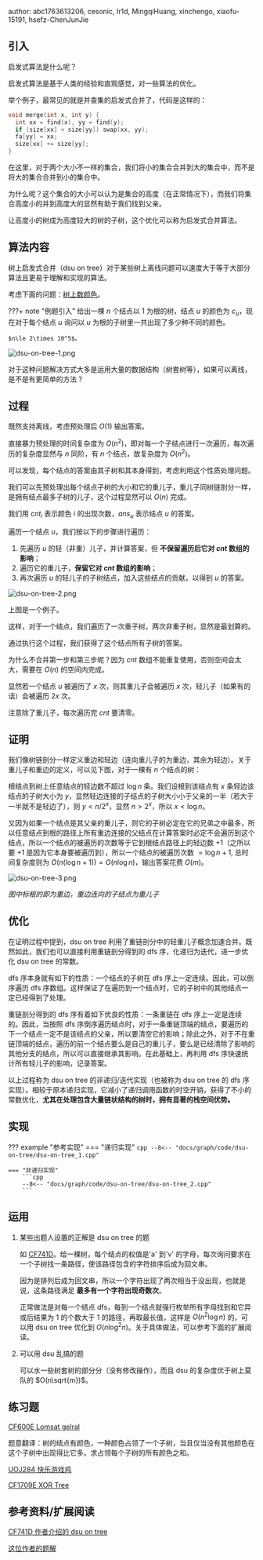 author: abc1763613206, cesonic, Ir1d, MingqiHuang, xinchengo, xiaofu-15191, hsefz-ChenJunJie

## 引入

启发式算法是什么呢？

启发式算法是基于人类的经验和直观感觉，对一些算法的优化。

举个例子，最常见的就是并查集的启发式合并了，代码是这样的：

```cpp
void merge(int x, int y) {
  int xx = find(x), yy = find(y);
  if (size[xx] < size[yy]) swap(xx, yy);
  fa[yy] = xx;
  size[xx] += size[yy];
}
```

在这里，对于两个大小不一样的集合，我们将小的集合合并到大的集合中，而不是将大的集合合并到小的集合中。

为什么呢？这个集合的大小可以认为是集合的高度（在正常情况下），而我们将集合高度小的并到高度大的显然有助于我们找到父亲。

让高度小的树成为高度较大的树的子树，这个优化可以称为启发式合并算法。

## 算法内容

树上启发式合并（dsu on tree）对于某些树上离线问题可以速度大于等于大部分算法且更易于理解和实现的算法。

考虑下面的问题：[树上数颜色](https://www.luogu.com.cn/problem/U41492)。

???+ note "例题引入"
    给出一棵 $n$ 个结点以 $1$ 为根的树，结点 $u$ 的颜色为 $c_u$，现在对于每个结点 $u$ 询问以 $u$ 为根的子树里一共出现了多少种不同的颜色。
    
    $n\le 2\times 10^5$。

![dsu-on-tree-1.png](./images/dsu-on-tree-1.svg)

对于这种问题解决方式大多是运用大量的数据结构（树套树等），如果可以离线，是不是有更简单的方法？

## 过程

既然支持离线，考虑预处理后 $O(1)$ 输出答案。

直接暴力预处理的时间复杂度为 $O(n^2)$，即对每一个子结点进行一次遍历，每次遍历的复杂度显然与 $n$ 同阶，有 $n$ 个结点，故复杂度为 $O(n^2)$。

可以发现，每个结点的答案由其子树和其本身得到，考虑利用这个性质处理问题。

我们可以先预处理出每个结点子树的大小和它的重儿子，重儿子同树链剖分一样，是拥有结点最多子树的儿子，这个过程显然可以 $O(n)$ 完成。

我们用 $cnt_i$ 表示颜色 $i$ 的出现次数，$ans_u$ 表示结点 $u$ 的答案。

遍历一个结点 $u$，我们按以下的步骤进行遍历：

1.  先遍历 $u$ 的轻（非重）儿子，并计算答案，但 **不保留遍历后它对 $cnt$ 数组的影响**；
2.  遍历它的重儿子，**保留它对 $cnt$ 数组的影响**；
3.  再次遍历 $u$ 的轻儿子的子树结点，加入这些结点的贡献，以得到 $u$ 的答案。

![dsu-on-tree-2.png](./images/dsu-on-tree-2.svg)

上图是一个例子。

这样，对于一个结点，我们遍历了一次重子树，两次非重子树，显然是最划算的。

通过执行这个过程，我们获得了这个结点所有子树的答案。

为什么不合并第一步和第三步呢？因为 $cnt$ 数组不能重复使用，否则空间会太大，需要在 $O(n)$ 的空间内完成。

显然若一个结点 $u$ 被遍历了 $x$ 次，则其重儿子会被遍历 $x$ 次，轻儿子（如果有的话）会被遍历 $2x$ 次。

注意除了重儿子，每次遍历完 $cnt$ 要清零。

## 证明

我们像树链剖分一样定义重边和轻边（连向重儿子的为重边，其余为轻边）。关于重儿子和重边的定义，可以见下图，对于一棵有 $n$ 个结点的树：

根结点到树上任意结点的轻边数不超过 $\log n$ 条。我们设根到该结点有 $x$ 条轻边该结点的子树大小为 $y$，显然轻边连接的子结点的子树大小小于父亲的一半（若大于一半就不是轻边了），则 $y<n/2^x$，显然 $n>2^x$，所以 $x<\log n$。

又因为如果一个结点是其父亲的重儿子，则它的子树必定在它的兄弟之中最多，所以任意结点到根的路径上所有重边连接的父结点在计算答案时必定不会遍历到这个结点，所以一个结点的被遍历的次数等于它到根结点路径上的轻边数 $+1$（之所以要 $+1$ 是因为它本身要被遍历到），所以一个结点的被遍历次数 $=\log n+1$, 总时间复杂度则为 $O(n(\log n+1))=O(n\log n)$，输出答案花费 $O(m)$。

![dsu-on-tree-3.png](./images/dsu-on-tree-3.svg)

*图中标粗的即为重边，重边连向的子结点为重儿子*

## 优化

在证明过程中提到，dsu on tree 利用了重链剖分中的轻重儿子概念加速合并。既然如此，我们也可以直接利用重链剖分得到的 dfs 序，化递归为迭代，进一步优化 dsu on tree 的常数。

dfs 序本身就有如下的性质：一个结点的子树在 dfs 序上一定连续。因此，可以倒序遍历 dfs 序数组。这样保证了在遍历到一个结点时，它的子树中的其他结点一定已经得到了处理。

重链剖分得到的 dfs 序有着如下优良的性质：一条重链在 dfs 序上一定是连续的。因此，当按照 dfs 序倒序遍历结点时，对于一条重链顶端的结点，要遍历的下一个结点一定不是该结点的父亲，所以要清空它的影响；除此之外，对于不在重链顶端的结点，遍历的前一个结点要么是自己的重儿子，要么是已经清除了影响的其他分支的结点，所以可以直接继承其影响。在此基础上，再利用 dfs 序快速统计所有轻儿子的影响，记录答案。

以上过程称为 dsu on tree 的非递归/迭代实现（也被称为 dsu on tree 的 dfs 序实现）。相较于原本递归实现，它减小了递归调用函数的时空开销，获得了不小的常数优化，**尤其在处理包含大量链状结构的树时，拥有显著的栈空间优势。**

## 实现

??? example "参考实现"
    === "递归实现"
        ```cpp
        --8<-- "docs/graph/code/dsu-on-tree/dsu-on-tree_1.cpp"
        ```
    
    === "非递归实现"
        ```cpp
        --8<-- "docs/graph/code/dsu-on-tree/dsu-on-tree_2.cpp"
        ```

## 运用

1.  某些出题人设置的正解是 dsu on tree 的题

    如 [CF741D](http://codeforces.com/problemset/problem/741/D)。给一棵树，每个结点的权值是'a' 到'v' 的字母，每次询问要求在一个子树找一条路径，使该路径包含的字符排序后成为回文串。

    因为是排列后成为回文串，所以一个字符出现了两次相当于没出现，也就是说，这条路径满足 **最多有一个字符出现奇数次**。

    正常做法是对每一个结点 dfs，每到一个结点就强行枚举所有字母找到和它异或后结果为 1 的个数大于 1 的路径，再取最长值，这样是 $O(n^2\log n)$ 的，可以用 dsu on tree 优化到 $O(n\log^2n)$。关于具体做法，可以参考下面的扩展阅读。

2.  可以用 dsu 乱搞的题

    可以水一些树套树的部分分（没有修改操作），而且 dsu 的复杂度优于树上莫队的 $O(n\sqrt{m})$。

## 练习题

[CF600E Lomsat gelral](http://codeforces.com/problemset/problem/600/E)

题意翻译：树的结点有颜色，一种颜色占领了一个子树，当且仅当没有其他颜色在这个子树中出现得比它多。求占领每个子树的所有颜色之和。

[UOJ284 快乐游戏鸡](https://uoj.ac/problem/284)

[CF1709E XOR Tree](https://codeforces.com/contest/1709/problem/E)

## 参考资料/扩展阅读

[CF741D 作者介绍的 dsu on tree](http://codeforces.com/blog/entry/44351)

[这位作者的题解](http://codeforces.com/blog/entry/48871)
